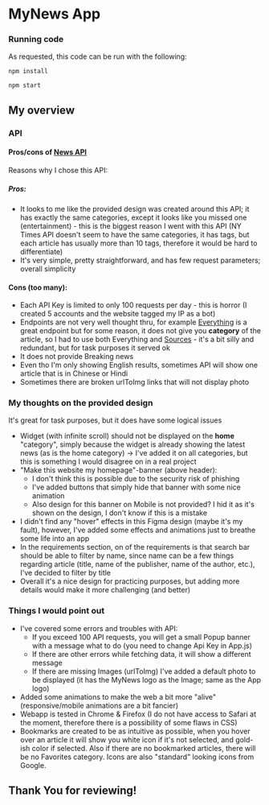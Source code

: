 # MyNews App

### Running code

As requested, this code can be run with the following:

`npm install`

`npm start`

## My overview

### API

#### Pros/cons of [News API](https://newsapi.org/)

Reasons why I chose this API:

##### Pros:

- It looks to me like the provided design was created around this API; it has exactly the same categories, except it looks like you missed one (entertainment) - this is the biggest reason I went with this API (NY Times API doesn't seem to have the same categories, it has tags, but each article has usually more than 10 tags, therefore it would be hard to differentiate)
- It's very simple, pretty straightforward, and has few request parameters; overall simplicity

#### Cons (too many):

- Each API Key is limited to only 100 requests per day - this is horror (I created 5 accounts and the website tagged my IP as a bot)
- Endpoints are not very well thought thru, for example [Everything](https://newsapi.org/docs/endpoints/everything) is a great endpoint but for some reason, it does not give you **category** of the article, so I had to use both Everything and [Sources](https://newsapi.org/docs/endpoints/sources) - it's a bit silly and redundant, but for task purposes it served ok
- It does not provide Breaking news
- Even tho I'm only showing English results, sometimes API will show one article that is in Chinese or Hindi
- Sometimes there are broken urlToImg links that will not display photo

### My thoughts on the provided design

It's great for task purposes, but it does have some logical issues

- Widget (with infinite scroll) should not be displayed on the **home** "category", simply because the widget is already showing the latest news (as is the home category) -> I've added it on all categories, but this is something I would disagree on in a real project
- "Make this website my homepage"-banner (above header): 
    - I don't think this is possible due to the security risk of phishing
    - I've added buttons that simply hide that banner with some nice animation
    - Also design for this banner on Mobile is not provided? I hid it as it's shown on the design, I don't know if this is a mistake
- I didn't find any "hover" effects in this Figma design (maybe it's my fault), however, I've added some effects and animations just to breathe some life into an app
- In the requirements section, on of the requirements is that search bar should be able to filter by name, since name can be a few things regarding article (title, name of the publisher, name of the author, etc.), I've decided to filter by title 
- Overall it's a nice design for practicing purposes, but adding more details would make it more challenging (and better)

### Things I would point out

- I've covered some errors and troubles with API:
    - If you exceed 100 API requests, you will get a small Popup banner with a message what to do (you need to change Api Key in App.js)
    - If there are other errors while fetching data, it will show a different message
    - If there are missing Images (urlToImg) I've added a default photo to be displayed (it has the MyNews logo as the Image; same as the App logo)
- Added some animations to make the web a bit more "alive" (responsive/mobile animations are a bit fancier)
- Webapp is tested in Chrome & Firefox (I do not have access to Safari at the moment, therefore there is a possibility of some flaws in CSS)
- Bookmarks are created to be as intuitive as possible, when you hover over an article it will show you white icon if it's not selected, and gold-ish color if selected. Also if there are no bookmarked articles, there will be no Favorites category. Icons are also "standard" looking icons from Google.

## Thank You for reviewing!
